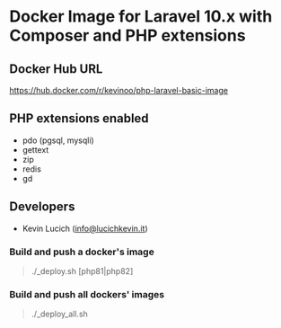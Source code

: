 # Docker Image for Laravel 10.x with Composer and PHP extensions

## Docker Hub URL
https://hub.docker.com/r/kevinoo/php-laravel-basic-image

## PHP extensions enabled
- pdo (pgsql, mysqli)
- gettext
- zip
- redis
- gd

## Developers
- Kevin Lucich (info@lucichkevin.it)

### Build and push a docker's image 
> ./_deploy.sh [php81|php82]

### Build and push all dockers' images 
> ./_deploy_all.sh
